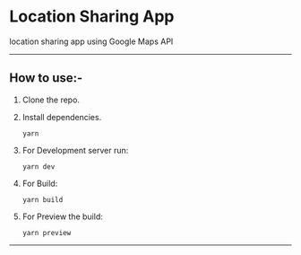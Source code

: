 # Location Sharing App
location sharing app using Google Maps API

---

## How to use:-

1. Clone the repo.
2. Install dependencies.

    ```yarn```

3. For Development server run:

    ```yarn dev```

4. For Build:

    ```yarn build```

5. For Preview the build:

    ```yarn preview```

---
